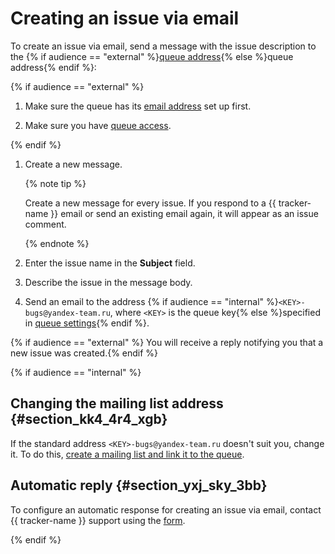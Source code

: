 # Creating an issue via email

To create an issue via email, send a message with the issue description to the {% if audience == "external" %}[queue address](../manager/queue-mail.md){% else %}queue address{% endif %}:

{% if audience == "external" %}

1. Make sure the queue has its [email address](../manager/queue-mail.md#section_gwv_hqb_hgb) set up first.

1. Make sure you have [queue access](../manager/queue-access.md).

{% endif %}

1. Create a new message.

    {% note tip %}

    Create a new message for every issue. If you respond to a {{ tracker-name }} email or send an existing email again, it will appear as an issue comment.

    {% endnote %}

1. Enter the issue name in the **Subject** field.

1. Describe the issue in the message body.

1. Send an email to the address {% if audience == "internal" %}`<KEY>-bugs@yandex-team.ru`, where `<KEY>` is the queue key{% else %}specified in [queue settings](../manager/queue-mail.md#section_gwv_hqb_hgb){% endif %}.

{% if audience == "external" %} You will receive a reply notifying you that a new issue was created.{% endif %}

{% if audience == "internal" %}

## Changing the mailing list address {#section_kk4_4r4_xgb}

If the standard address `<KEY>-bugs@yandex-team.ru` doesn't suit you, change it. To do this, [create a mailing list and link it to the queue](../manager/queue-mail.md).

## Automatic reply {#section_yxj_sky_3bb}

To configure an automatic response for creating an issue via email, contact {{ tracker-name }} support using the [form](../manager/queue-mail.md#feedback_support_ya).

{% endif %}

